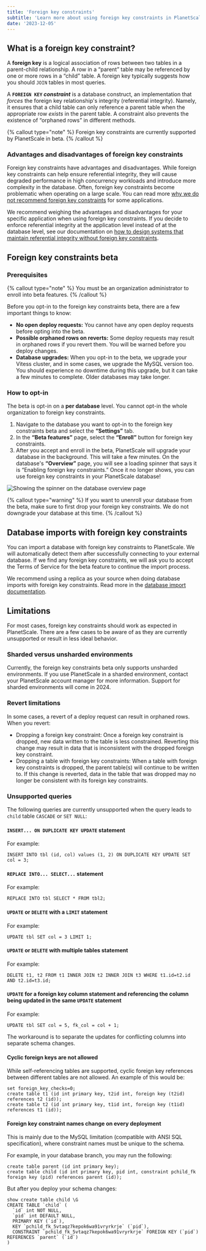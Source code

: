 ```yaml
---
title: 'Foreign key constraints'
subtitle: 'Learn more about using foreign key constraints in PlanetScale.'
date: '2023-12-05'
---
```


## What is a foreign key constraint?

A **foreign key** is a logical association of rows between two tables in a parent-child relationship. A row in a “parent” table may be referenced by one or more rows in a “child” table. A foreign key typically suggests how you should `JOIN` tables in most queries.

A **`FOREIGN KEY` _constraint_** is a database construct, an implementation that _forces_ the foreign key relationship's integrity (referential integrity). Namely, it ensures that a child table can only reference a parent table when the appropriate row _exists_ in the parent table. A constraint also prevents the existence of “orphaned rows” in different methods.

{% callout type="note" %}
Foreign key constraints are currently supported by PlanetScale in beta.
{% /callout %}

### Advantages and disadvantages of foreign key constraints

Foreign key constraints have advantages and disadvantages. While foreign key constraints can help ensure referential integrity, they will cause degraded performance in high concurrency workloads and introduce more complexity in the database. Often, foreign key constraints become problematic when operating on a large scale. You can read more [why we do not recommend foreign key constraints](/docs/learn/operating-without-foreign-key-constraints#why-does-planetscale-not-recommend-constraints-) for some applications.

We recommend weighing the advantages and disadvantages for your specific application when using foreign key constraints. If you decide to enforce referential integrity at the application level instead of at the database level, see our documentation on [how to design systems that maintain referential integrity without foreign key constraints](/docs/learn/strategies-for-maintaining-referential-integrity).

## Foreign key constraints beta

### Prerequisites

{% callout type="note" %}
You must be an organization administrator to enroll into beta features.
{% /callout %}

Before you opt-in to the foreign key constraints beta, there are a few important things to know:

- **No open deploy requests:** You cannot have any open deploy requests before opting into the beta.
- **Possible orphaned rows on reverts:** Some deploy requests may result in orphaned rows if you revert them. You will be warned before you deploy changes.
- **Database upgrades:** When you opt-in to the beta, we upgrade your Vitess cluster, and in some cases, we upgrade the MySQL version too. You should experience no downtime during this upgrade, but it can take a few minutes to complete. Older databases may take longer.

### How to opt-in

The beta is opt-in on a **per database** level. You cannot opt-in the whole organization to foreign key constraints.

1. Navigate to the database you want to opt-in to the foreign key constraints beta and select the **“Settings”** tab.
2. In the **“Beta features”** page, select the **“Enroll”** button for foreign key constraints.
3. After you accept and enroll in the beta, PlanetScale will upgrade your database in the background. This will take a few minutes. On the database's **“Overview”** page, you will see a loading spinner that says it is “Enabling foreign key constraints.” Once it no longer shows, you can use foreign key constraints in your PlanetScale database!

![Showing the spinner on the database overview page](/assets/docs/concepts/foreign-key-constraints/enabling-foreign-key-constraints-docs.jpg)

{% callout type="warning" %}
If you want to unenroll your database from the beta, make sure to first drop your foreign key constraints. We do not downgrade your database at this time.
{% /callout %}

## Database imports with foreign key constraints

You can import a database with foreign key constraints to PlanetScale. We will automatically detect them after successfully connecting to your external database. If we find any foreign key constraints, we will ask you to accept the Terms of Service for the beta feature to continue the import process.

We recommend using a replica as your source when doing database imports with foreign key constraints. Read more in the [database import documentation](/docs/imports/database-imports#foreign-key-constraints).

## Limitations

For most cases, foreign key constraints should work as expected in PlanetScale. There are a few cases to be aware of as they are currently unsupported or result in less ideal behavior.

### Sharded versus unsharded environments

Currently, the foreign key constraints beta only supports unsharded environments. If you use PlanetScale in a sharded environment, contact your PlanetScale account manager for more information. Support for sharded environments will come in 2024.

### Revert limitations

In some cases, a revert of a deploy request can result in orphaned rows. When you revert:

- Dropping a foreign key constraint: Once a foreign key constraint is dropped, new data written to the table is less constrained. Reverting this change may result in data that is inconsistent with the dropped foreign key constraint.
- Dropping a table with foreign key constraints: When a table with foreign key constraints is dropped, the parent table(s) will continue to be written to. If this change is reverted, data in the table that was dropped may no longer be consistent with its foreign key constraints.

### Unsupported queries

The following queries are currently unsupported when the query leads to `child` table `CASCADE` or `SET NULL`:

#### `INSERT... ON DUPLICATE KEY UPDATE` statement

For example:

```
INSERT INTO tbl (id, col) values (1, 2) ON DUPLICATE KEY UPDATE SET col = 3;
```

#### `REPLACE INTO... SELECT...` statement

For example:

```
REPLACE INTO tbl SELECT * FROM tbl2;
```

#### `UPDATE` or `DELETE` with a `LIMIT` statement

For example:

```
UPDATE tbl SET col = 3 LIMIT 1;
```

#### `UPDATE` or `DELETE` with multiple tables statement

For example:

```
DELETE t1, t2 FROM t1 INNER JOIN t2 INNER JOIN t3 WHERE t1.id=t2.id AND t2.id=t3.id;
```

#### `UPDATE` for a foreign key column statement and referencing the column being updated in the same `UPDATE` statement

For example:

```
UPDATE tbl SET col = 5, fk_col = col + 1;
```

The workaround is to separate the updates for conflicting columns into separate schema changes.

#### Cyclic foreign keys are not allowed

While self-referencing tables are supported, cyclic foreign key references between different tables are not allowed. An example of this would be:

```
set foreign_key_checks=0;
create table t1 (id int primary key, t2id int, foreign key (t2id) references t2 (id));
create table t2 (id int primary key, t1id int, foreign key (t1id) references t1 (id));
```

#### Foreign key constraint names change on every deployment

This is mainly due to the MySQL limitation (compatible with ANSI SQL specification), where constraint names must be unique to the schema.

For example, in your database branch, you may run the following:

```
create table parent (id int primary key);
create table child (id int primary key, pid int, constraint pchild_fk foreign key (pid) references parent (id));
```

But after you deploy your schema changes:

```
show create table child \G
CREATE TABLE `child` (
  `id` int NOT NULL,
  `pid` int DEFAULT NULL,
  PRIMARY KEY (`id`),
  KEY `pchild_fk_5vtaqz7kepok6wa91vryrkrje` (`pid`),
  CONSTRAINT `pchild_fk_5vtaqz7kepok6wa91vryrkrje` FOREIGN KEY (`pid`) REFERENCES `parent` (`id`)
)
```
